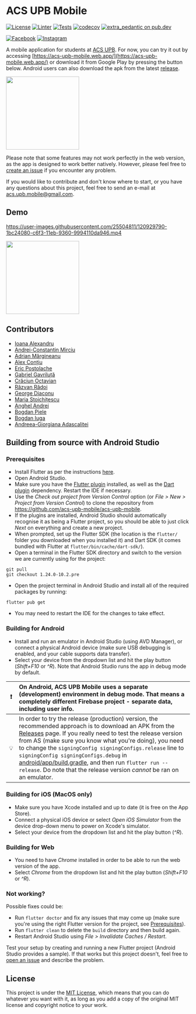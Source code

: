 # ACS UPB Mobile
[![License](https://img.shields.io/badge/license-MIT-green.svg?style=flat)](LICENSE.txt)
[![Linter](https://github.com/acs-upb-mobile/acs-upb-mobile/workflows/Linter/badge.svg)](https://github.com/acs-upb-mobile/acs-upb-mobile/actions?query=workflow%3ALinter)
[![Tests](https://github.com/acs-upb-mobile/acs-upb-mobile/workflows/Tests/badge.svg)](https://github.com/acs-upb-mobile/acs-upb-mobile/actions?query=workflow%3ATests)
[![codecov](https://codecov.io/gh/acs-upb-mobile/acs-upb-mobile/branch/master/graph/badge.svg)](https://codecov.io/gh/acs-upb-mobile/acs-upb-mobile)
[![extra_pedantic on pub.dev](https://img.shields.io/badge/style-extra__pedantic-blue)](https://pub.dev/packages/extra_pedantic)

[![Facebook](https://img.shields.io/badge/Facebook-1877F2?style=for-the-badge&logo=facebook&logoColor=white)](https://www.facebook.com/acsupbmobile)
[![Instagram](https://img.shields.io/badge/Instagram-E4405F?style=for-the-badge&logo=instagram&logoColor=white)](https://www.instagram.com/acs_upb_mobile/)

A mobile application for students at [ACS UPB](https://acs.pub.ro/). For now, you can try it out by accessing [https://acs-upb-mobile.web.app/](https://acs-upb-mobile.web.app/) or download it from Google Play by pressing the button below. Android users can also download the apk from the latest [release](https://github.com/acs-upb-mobile/acs-upb-mobile/releases).

<a href="https://play.google.com/store/apps/details?id=ro.pub.acs.acs_upb_mobile"><img width=200 src=https://raw.githubusercontent.com/steverichey/google-play-badge-svg/266d2b2df26f10d3c00b8129a0bd9f6da6b19f00/img/en_get.svg></a>

Please note that some features may not work perfectly in the web version, as the app is designed to work better natively. However, please feel free to [create an issue](https://github.com/acs-upb-mobile/acs-upb-mobile/issues/new?&template=bug_report.md) if you encounter any problem.

If you would like to contribute and don't know where to start, or you have any questions about this project, feel free to send an e-mail at acs.upb.mobile@gmail.com.

## Demo

https://user-images.githubusercontent.com/25504811/120929790-1bc24080-c6f3-11eb-9360-9994110da946.mp4

<a href="https://www.youtube.com/watch?v=-IRL35WIeGc"><img width=200 src="https://user-images.githubusercontent.com/25504811/120929979-fa158900-c6f3-11eb-8ef3-237591001b44.png"></a>


## Contributors
* [Ioana Alexandru](https://github.com/IoanaAlexandru)
* [Andrei-Constantin Mirciu](https://github.com/andreicmirciu)
* [Adrian Mărgineanu](https://github.com/AdrianMargineanu)
* [Alex Conțiu](https://github.com/AlexContiu)
* [Eric Postolache](https://github.com/ericpostolache)
* [Gabriel Gavriluță](https://github.com/gabrielGavriluta)
* [Crăciun Octavian ](https://github.com/craciunoctavian)
* [Răzvan Rădoi ](https://github.com/razvanra2)
* [George Diaconu](https://github.com/GeorgeMD)
* [Maria Stoichițescu](https://github.com/stoichitescumaria)
* [Anghel Andrei](https://github.com/AnghelAndrei28)
* [Bogdan Piele](https://github.com/bogpie)
* [Bogdan Iuga](https://github.com/iugabogdan98)
* [Andreea-Giorgiana Adascalitei](https://github.com/AndreeaAdascalitei)

## Building from source with Android Studio

### Prerequisites

* Install Flutter as per the instructions [here](https://flutter.dev/docs/get-started/install).
* Open Android Studio.
* Make sure you have the [Flutter plugin](https://plugins.jetbrains.com/plugin/9212-flutter) installed, as well as the [Dart plugin](https://plugins.jetbrains.com/plugin/6351-dart) dependency. Restart the IDE if necessary.
* Use the *Check out project from Version Control* option (or *File > New > Project from Version
Control*) to clone the repository from https://github.com/acs-upb-mobile/acs-upb-mobile.
* If the plugins are installed, Android Studio should automatically recognise it as being a Flutter project, so you should be able to just click *Next* on everything and create a new project.
* When prompted, set up the Flutter SDK (the location is the `flutter/` folder you downloaded when you installed it) and Dart SDK (it comes bundled with Flutter at `flutter/bin/cache/dart-sdk/`).
* Open a terminal in the Flutter SDK directory and switch to the version we are currently using for the project:
```
git pull
git checkout 1.24.0-10.2.pre
```
* Open the project terminal in Android Studio and install all of the required packages by running:
```
flutter pub get
```
* You may need to restart the IDE for the changes to take effect.

### Building for Android

* Install and run an emulator in Android Studio (using AVD Manager), or connect a physical Android device (make sure USB debugging is enabled, and your cable supports data transfer).
* Select your device from the dropdown list and hit the play button (*Shift+F10* or *^R*). Note that Android Studio runs the app in debug mode by default.

| :exclamation: | On Android, ACS UPB Mobile uses **a separate (development) environment in debug mode**. That means a completely different Firebase project - separate data, including user info.|
|---------------|:--------------------------------------------------------------------------------------------------------------------------------------------------------------------------------|
|     :bulb:    | In order to try the release (production) version, the recommended approach is to download an APK from the [Releases](https://github.com/acs-upb-mobile/acs-upb-mobile/releases) page. If you really need to test the release version from AS (make sure you know what you're doing), you need to change the `signingConfig signingConfigs.release` line to `signingConfig signingConfigs.debug` in [android/app/build.gradle](android/app/build.gradle), and then run `flutter run --release`. Do note that the release version *cannot* be ran on an emulator.|

### Building for iOS (MacOS only)

* Make sure you have Xcode installed and up to date (it is free on the App Store).
* Connect a physical iOS device or select *Open iOS Simulator* from the device drop-down menu to power on Xcode's simulator.
* Select your device from the dropdown list and hit the play button (*^R*).

### Building for Web

* You need to have *Chrome* installed in order to be able to run the web version of the app.
* Select *Chrome* from the dropdown list and hit the play button (*Shift+F10* or *^R*).

### Not working?

Possible fixes could be:
* Run `flutter doctor` and fix any issues that may come up (make sure you're using the right Flutter version for the project, see [Prerequisites](#prerequisites)).
* Run `flutter clean` to delete the `build` directory and then build again.
* Restart Android Studio using *File > Invalidate Caches / Restart*.

Test your setup by creating and running a new Flutter project (Android Studio provides a sample). If that works but this project doesn't, feel free to [open an issue](https://github.com/IoanaAlexandru/acs_upb_mobile/issues/new) and describe the problem.

## License  

This project is under the [MIT License](LICENSE.txt), which means that you can do whatever you want with it, as long as you add a copy of the original MIT license and copyright notice to your work.

